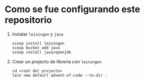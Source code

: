 # Como se fue configurando este repositorio

1. Instalar `leiningen` y `java`

   ```
   scoop install leiningen
   scoop bucket add java
   scoop install java/openjdk
   ```

1. Crear un projecto de libreria con `leiningen`

   ```
   cd <root del projecto>
   lein new default advent-of-code --to-dir .
   ```
